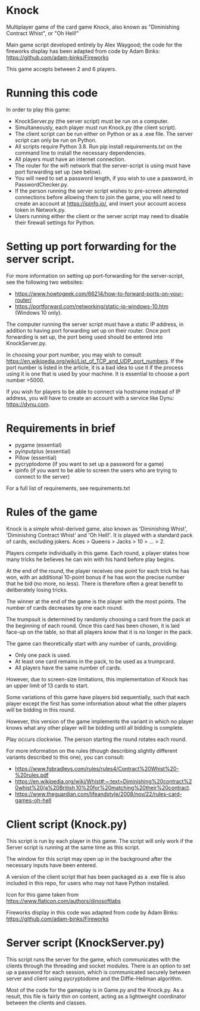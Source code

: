 # Knock
Multiplayer game of the card game Knock, also known as "Diminishing Contract Whist", or "Oh Hell!"

Main game script developed entirely by Alex Waygood; the code for the fireworks display has been adapted from code by Adam Binks: https://github.com/adam-binks/Fireworks

This game accepts between 2 and 6 players.

# Running this code
In order to play this game:
* KnockServer.py (the server script) must be run on a computer.
* Simultaneously, each player must run Knock.py (the client script).
* The client script can be run either on Python or as a .exe file. The server script can only be run on Python.
* All scripts require Python 3.8. Run pip install requirements.txt on the command line to install the necessary dependencies.
* All players must have an internet connection.
* The router for the wifi network that the server-script is using must have port forwarding set up (see below).
* You will need to set a password length, if you wish to use a password, in PasswordChecker.py.
* If the person running the server script wishes to pre-screen attempted connections before allowing them to join the game, you will need to create an account at https://ipinfo.io/, and insert your account access token in Network.py.
* Users running either the client or the server script may need to disable their firewall settings for Python.

# Setting up port forwarding for the server script.
For more information on setting up port-forwarding for the server-script, see the following two websites:
* https://www.howtogeek.com/66214/how-to-forward-ports-on-your-router/
* https://portforward.com/networking/static-ip-windows-10.htm (Windows 10 only).

The computer running the server script must have a static IP address, in addition to having port forwarding set up on their router.
Once port forwarding is set up, the port being used should be entered into KnockServer.py.

In choosing your port number, you may wish to consult https://en.wikipedia.org/wiki/List_of_TCP_and_UDP_port_numbers.
If the port number is listed in the article, it is a bad idea to use it if the process using it is one that is used by your machine.
It is essential to choose a port number >5000.

If you wish for players to be able to connect via hostname instead of IP address, you will have to create an account with a service like Dynu: https://dynu.com.

# Requirements in brief
* pygame (essential)
* pyinputplus (essential)
* Pillow (essential)
* pycryptodome (if you want to set up a password for a game)
* ipinfo (if you want to be able to screen the users who are trying to connect to the server)

For a full list of requirements, see requirements.txt

# Rules of the game
Knock is a simple whist-derived game, also known as 'Diminishing Whist', 'Diminishing Contract Whist' and 'Oh Hell!'.
It is played with a standard pack of cards, excluding jokers.
Aces > Queens > Jacks > 10 > ... > 2.

Players compete individually in this game.
Each round, a player states how many tricks he believes he can win with his hand before play begins.

At the end of the round, the player receives one point for each trick he has won, with an additional 10-point bonus if he has won the precise number that he bid (no more, no less).
There is therefore often a great benefit to deliberately losing tricks.

The winner at the end of the game is the player with the most points.
The number of cards decreases by one each round.

The trumpsuit is determined by randomly choosing a card from the pack at the beginning of each round.
Once this card has been chosen, it is laid face-up on the table, so that all players know that it is no longer in the pack.

The game can theoretically start with any number of cards, providing:
* Only one pack is used.
* At least one card remains in the pack, to be used as a trumpcard.
* All players have the same number of cards.

However, due to screen-size limitations, this implementation of Knock has an upper limit of 13 cards to start.

Some variations of this game have players bid sequentially, such that each player except the first has some information about what the other players will be bidding in this round.

However, this version of the game implements the variant in which no player knows what any other player will be bidding until all bidding is complete.

Play occurs clockwise.
The person starting the round rotates each round.

For more information on the rules (though describing slightly different variants described to this one), you can consult:
* https://www.fgbradleys.com/rules/rules4/Contract%20Whist%20-%20rules.pdf
* https://en.wikipedia.org/wiki/Whist#:~:text=Diminishing%20contract%20whist%20(a%20British,10%20for%20matching%20their%20contract.
* https://www.theguardian.com/lifeandstyle/2008/nov/22/rules-card-games-oh-hell

# Client script (Knock.py)
This script is run by each player in this game. 
The script will only work if the Server script is running at the same time as this script.

The window for this script may open up in the background after the necessary inputs have been entered.

A version of the client script that has been packaged as a .exe file is also included in this repo, for users who may not have Python installed.

Icon for this game taken from https://www.flaticon.com/authors/dinosoftlabs

Fireworks display in this code was adapted from code by Adam Binks: https://github.com/adam-binks/Fireworks

# Server script (KnockServer.py)
This script runs the server for the game, which communicates with the clients through the threading and socket modules. 
There is an option to set up a password for each session, which is communicated securely between server and client using pycryptodome and the Diffie-Hellman algorithm.

Most of the code for the gameplay is in Game.py and the Knock.py. 
As a result, this file is fairly thin on content, acting as a lightweight coordinator between the clients and classes.